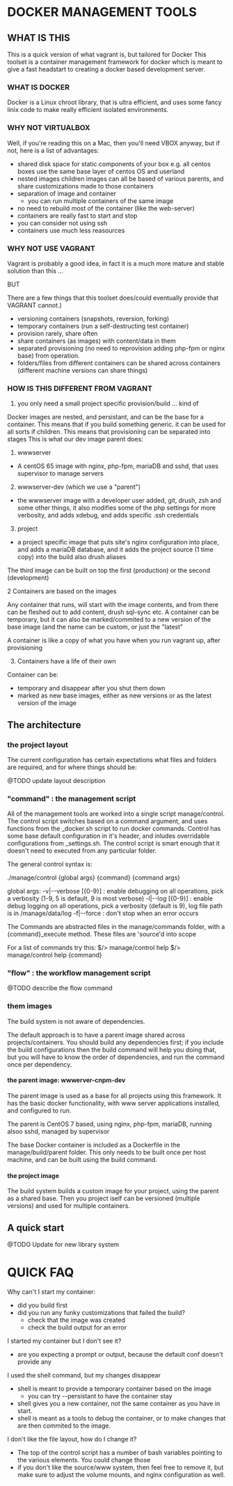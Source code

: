 
# DOCKER MANAGEMENT TOOLS


## WHAT IS THIS

This is a quick version of what vagrant is, but tailored for Docker
This toolset is a container management framework for docker
which is meant to give a fast headstart to creating a docker
based development server.

### WHAT IS DOCKER

Docker is a Linux chroot library, that is ultra efficient, and uses some
fancy linix code to make really efficient isolated environments.

### WHY NOT VIRTUALBOX

Well, if you're reading this on a Mac, then you'll need VBOX anyway, but
if not, here is a list of advantages:

- shared disk space for static components of your box
    e.g. all centos boxes use the same base layer of centos OS and userland
- nested images
    children images can all be based of various parents, and share customizations
    made to those containers
- separation of image and container
    - you can run multiple containers of the same image
- no need to rebuild most of the container (like the web-server)
- containers are really fast to start and stop
- you can consider not using ssh
- containers use much less reasources

### WHY NOT USE VAGRANT

Vagrant is probably a good idea, in fact it is a much more mature
and stable solution than this ...

BUT

There are a few things that this
toolset does/could eventually provide that VAGRANT cannot.)

- versioning containers (snapshots, reversion, forking)
- temporary containers (run a self-destructing test container)
- provision rarely, share often
- share containers (as images) with content/data in them
- separated provisioning (no need to reprovision adding php-fpm or nginx base)
  from operation.
- folders/files from different containers can be shared across
  containers (different machine versions can share things)

### HOW IS THIS DIFFERENT FROM VAGRANT

1. you only need a small project specific provision/build ... kind of

Docker images are nested, and persistant, and can be the base for a container.
This means that if you build something generic. it can be used for all sorts
if children.  This means that provisioning can be separated into stages
This is what our dev image parent does:

1. wwwserver
 - A centOS 65 image with nginx, php-fpm, mariaDB and sshd, that uses supervisor to manage servers
2. wwwserver-dev (which we use a "parent")
 - the wwwserver image with a developer user added, git, drush, zsh and some other things,
   it also modifies some of the php settings for more verbosity, and adds xdebug,
   and adds specific .ssh credentials

3. project
 - a project specific image that puts site's nginx configuration into place, and adds
   a mariaDB database, and it adds the project source (1 time copy) into the build
   also drush aliases

The third image can be built on top the first (production) or the second (development)

2 Containers are based on the images

Any container that runs, will start with the image contents, and from there can be fleshed out
to add content, drush sql-sync etc.  A container can be temporary, but it can also be marked/commited
to a new version of the base image (and the name can be custom, or just the "latest"

A container is like a copy of what you have when you run vagrant up, after provisioning

3. Containers have a life of their own

Container can be:
- temporary and disappear after you shut them down
- marked as new base images, either as new versions or as the latest version of the image

## The architecture

### the project layout

The current configuration has certain expectations what files and folders are required, and for where things should be:

@TODO update layout description

### "command" : the management script

All of the management tools are worked into a single script manage/control.  The control script switches based on a command argument, and uses functions from the _docker.sh script to run docker commands.  Control has some base default configuration in it's header, and inludes overridable configurations from _settings.sh.   The control script is smart enough that it doesn't need to executed from any particular folder.

The general control syntax is:

./manage/control {global args} {command} {command args}

global args:
 -v|--verbose [{0-9}] : enable debugging on all operations, pick a verbosity (1-9, 5 is default, 9 is most verbose)
 -l|--log [{0-9}] : enable debug logging on all operations, pick a verbosity (default is 9), log file path is in /manage/data/log
 -f|--force : don't stop when an error occurs

The Commands are abstracted files in the manage/commands folder, with a {command}_execute method.  These files are 'source'd into scope

For a list of commands try this:
$/> manage/control help
$/> manage/control help {command}

### "flow" : the workflow management script

@TODO describe the flow command

### them images

The build system is not aware of dependencies.

The default approach is to have a parent image shared across projects/containers.  You should build any dependencies first; if you include the build configurations then the build command will help you doing that, but you will have to know the order of dependencies, and run the command once per dependency.

#### the parent image: wwwerver-cnpm-dev

The parent image is used as a base for all projects using this framework.  It has the basic docker functionality, with www server applications installed, and configured to run.

The parent is CentOS 7 based, using nginx, php-fpm, mariaDB, running alsoo sshd, managed by supervisor

The base Docker container is included as a Dockerfile in the manage/build/parent folder.  This only needs to be built once per host machine, and can be built using the build command.

#### the project image

The build system builds a custom image for your project, using the parent as a shared base.  Then you project iself can be versioned (multiple versions) and used for multiple containers.

## A quick start

@TODO Update for new library system

# QUICK FAQ

Why can't I start my container:

  - did you build first
  - did you run any funky customizations that failed the build?
       - check that the image was created
       - check the build output for an error

I started my container but I don't see it?

  - are you expecting a prompt or output, because the default conf doesn't provide any

I used the shell command, but my changes disappear

  - shell is meant to provide a temporary container based on the image
       - you can try --persistant to have the container stay
  - shell gives you a new container, not the same container
    as you have in start.
  - shell is meant as a tools to debug the
    container, or to make changes that are then commited to the
    image.

I don't like the file layout, how do I change it?

  - The top of the control script has a number of bash variables pointing to the various elements.  You could change those
  - if you don't like the source/www system, then feel free to remove it, but make sure to adjust the volume mounts, and nginx configuration as well.
